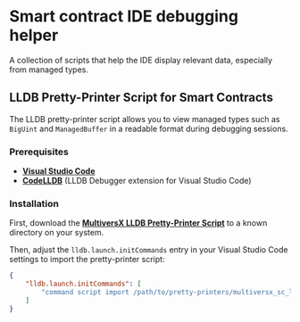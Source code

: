 # Smart contract IDE debugging helper

A collection of scripts that help the IDE display relevant data, especially from managed types.

## LLDB Pretty-Printer Script for Smart Contracts

The LLDB pretty-printer script allows you to view managed types such as `BigUint` and `ManagedBuffer` in a readable format during debugging sessions.

### Prerequisites

- [**Visual Studio Code**](https://code.visualstudio.com/)
- [**CodeLLDB**](https://marketplace.visualstudio.com/items?itemName=vadimcn.vscode-lldb) (LLDB Debugger extension for Visual Studio Code)


### Installation

First, download the [**MultiversX LLDB Pretty-Printer Script**](https://github.com/multiversx/mx-sdk-rs/blob/master/tools/rust-debugger/pretty-printers/multiversx_sc_lldb_pretty_printers.py) to a known directory on your system.

Then, adjust the `lldb.launch.initCommands` entry in your Visual Studio Code settings to import the pretty-printer script:


```json
{
    "lldb.launch.initCommands": [
        "command script import /path/to/pretty-printers/multiversx_sc_lldb_pretty_printers.py"
    ]
}
```
